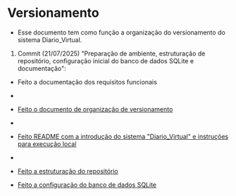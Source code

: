 # Versionamento
- Esse documento tem como função a organização do versionamento do sistema Diario_Virtual. 


1. Commit (21/07/2025) "Preparação de ambiente, estruturação de repositório, configuração inicial do banco de dados SQLite e documentação":


- Feito a documentação dos requisitos funcionais <li><a href='docs/requisitos_funcionais.md'></li>


- Feito o documento de organização de versionamento <li><a href='docs/versionamento.md'></li>


- Feito README com a introdução do sistema "Diario_Virtual" e instruções para execução local <li><a href='Diario_Virtual/README.md'></li>


- Feito a estruturação do repositório

 
- Feito a configuração do banco de dados SQLite
